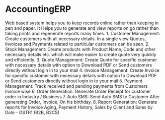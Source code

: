 # AccountingERP
Web based system helps you to keep records online rather than keeping in pen and paper. It Helps you to generate and view reports on go rather than taking prints and regenerate reports many times. 1. Customer Management: Create customers with all necessary details. In a single view Quotes, Invoices and Payments related to particular customers can be seen. 2. Stock Management: Create products with Product Name, Code and other necessary details etc. which will make easier to create quote very quickly and efficiently. 3. Quote Management: Create Quote for specific customer with necessary details with option to Download PDF or Send customers directly without login in to your mail 4. Invoice Management: Create Invoice for specific customer with necessary details with option to Download PDF or Send customers directly without login in to your mail 5. Payment Management: Track received and pending payments from Customers Invoice wise 6. Order Generation: Generate Order Receipt for customer order in Industry / Business 7. Auto SMS: Send Auto SMS to Customer After generating Order, Invoice, On his birthday.  8. Report Generation: Generate reports for Invoice Aging, Payment History, Sales by Client and Sales by Date - GSTR1 (B2B, B2CS)
